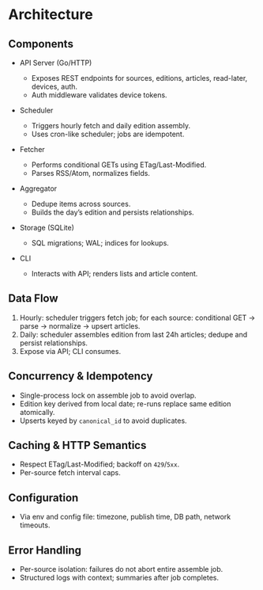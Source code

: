 # Architecture

## Components

- API Server (Go/HTTP)
  - Exposes REST endpoints for sources, editions, articles, read-later, devices, auth.
  - Auth middleware validates device tokens.

- Scheduler
  - Triggers hourly fetch and daily edition assembly.
  - Uses cron-like scheduler; jobs are idempotent.

- Fetcher
  - Performs conditional GETs using ETag/Last-Modified.
  - Parses RSS/Atom, normalizes fields.

- Aggregator
  - Dedupe items across sources.
  - Builds the day’s edition and persists relationships.

- Storage (SQLite)
  - SQL migrations; WAL; indices for lookups.

- CLI
  - Interacts with API; renders lists and article content.

## Data Flow

1. Hourly: scheduler triggers fetch job; for each source: conditional GET → parse → normalize → upsert articles.
2. Daily: scheduler assembles edition from last 24h articles; dedupe and persist relationships.
3. Expose via API; CLI consumes.

## Concurrency & Idempotency

- Single-process lock on assemble job to avoid overlap.
- Edition key derived from local date; re-runs replace same edition atomically.
- Upserts keyed by `canonical_id` to avoid duplicates.

## Caching & HTTP Semantics

- Respect ETag/Last-Modified; backoff on `429`/`5xx`.
- Per-source fetch interval caps.

## Configuration

- Via env and config file: timezone, publish time, DB path, network timeouts.

## Error Handling

- Per-source isolation: failures do not abort entire assemble job.
- Structured logs with context; summaries after job completes.
